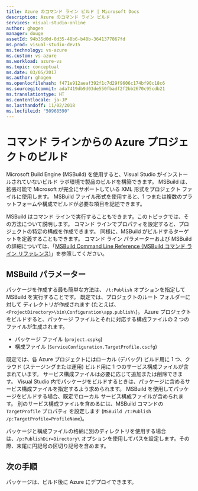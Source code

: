 ```yaml
---
title: Azure のコマンド ライン ビルド | Microsoft Docs
description: Azure のコマンド ライン ビルド
services: visual-studio-online
author: ghogen
manager: douge
assetId: 94b35d0d-0d35-48b6-b48b-3641377867fd
ms.prod: visual-studio-dev15
ms.technology: vs-azure
ms.custom: vs-azure
ms.workload: azure-vs
ms.topic: conceptual
ms.date: 03/05/2017
ms.author: ghogen
ms.openlocfilehash: f471e912aeaf392f1c7d29f9606c174bf90c18c6
ms.sourcegitcommit: ada7419db9d03de550fbadf2f2bb2670c95cdb21
ms.translationtype: HT
ms.contentlocale: ja-JP
ms.lasthandoff: 11/02/2018
ms.locfileid: "50968590"
---
```

# <a name="building-azure-projects-from-the-command-line"></a>コマンド ラインからの Azure プロジェクトのビルド
Microsoft Build Engine (MSBuild) を使用すると、Visual Studio がインストールされていないビルド ラボ環境で製品のビルドを構築できます。 MSBuild は、拡張可能で Microsoft が完全にサポートしている XML 形式をプロジェクト ファイルに使用します。 MSBuild ファイル形式を使用すると、1 つまたは複数のプラットフォームや構成でビルドが必要な項目を記述できます。

MSBuild はコマンド ラインで実行することもできます。このトピックでは、その方法について説明します。 コマンド ラインでプロパティを設定すると、プロジェクトの特定の構成を作成できます。 同様に、MSBuild がビルドするターゲットを定義することもできます。 コマンド ライン パラメーターおよび MSBuild の詳細については、「[MSBuild Command Line Reference (MSBuild コマンド ライン リファレンス)](https://msdn.microsoft.com/library/ms164311.aspx)」を参照してください。

## <a name="msbuild-parameters"></a>MSBuild パラメーター
パッケージを作成する最も簡単な方法は、 `/t:Publish` オプションを指定して MSBuild を実行することです。 既定では、プロジェクトのルート フォルダーに対して ディレクトリが作成されます (たとえば、`<ProjectDirectory>\bin\Configuration\app.publish\`)。 Azure プロジェクトをビルドすると、パッケージ ファイルとそれに対応する構成ファイルの 2 つのファイルが生成されます。

* パッケージ ファイル (`project.cspkg`)
* 構成ファイル (`ServiceConfiguration.TargetProfile.cscfg`)

既定では、各 Azure プロジェクトにはローカル (デバッグ) ビルド用に 1 つ、クラウド (ステージングまたは運用) ビルド用に 1 つのサービス構成ファイルが含まれています。 サービス構成ファイルは必要に応じて追加または削除できます。 Visual Studio 内でパッケージをビルドするときは、パッケージに含めるサービス構成ファイルを指定するよう求められます。 MSBuild を使用してパッケージをビルドする場合、既定でローカル サービス構成ファイルが含められます。 別のサービス構成ファイルを含めるには、MSBuild コマンドの `TargetProfile` プロパティ を設定します (`MSBuild /t:Publish /p:TargetProfile=ProfileName`)。

パッケージと構成ファイルの格納に別のディレクトリを使用する場合は、`/p:PublishDir=Directory\` オプションを使用してパスを設定します。その際、末尾に円記号の区切り記号を含めます。

## <a name="next-steps"></a>次の手順
パッケージは、ビルド後に Azure にデプロイできます。